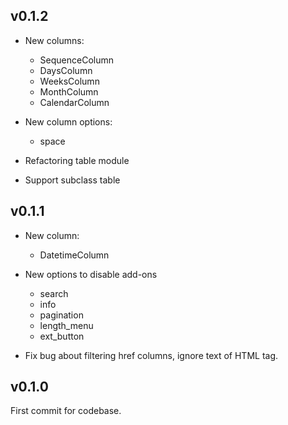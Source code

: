 ## v0.1.2
* New columns:

    * SequenceColumn
    * DaysColumn
    * WeeksColumn
    * MonthColumn
    * CalendarColumn
  
* New column options:

    * space

* Refactoring table module
* Support subclass table

## v0.1.1

* New column:

    * DatetimeColumn

* New options to disable add-ons

    * search
    * info
    * pagination
    * length_menu
    * ext_button

* Fix bug about filtering href columns, ignore text of HTML tag.

## v0.1.0

First commit for codebase.
